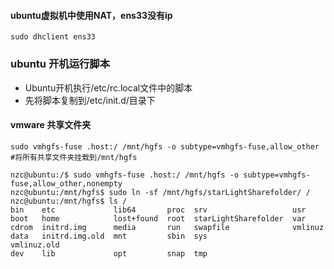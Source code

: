 #### ubuntu虚拟机中使用NAT，ens33没有ip

```shell
sudo dhclient ens33
```

### ubuntu 开机运行脚本

* Ubuntu开机执行/etc/rc.local文件中的脚本
* 先将脚本复制到/etc/init.d/目录下

#### vmware 共享文件夹

```shell
sudo vmhgfs-fuse .host:/ /mnt/hgfs -o subtype=vmhgfs-fuse,allow_other #将所有共享文件夹挂载到/mnt/hgfs
```

```shell
nzc@ubuntu:/$ sudo vmhgfs-fuse .host:/ /mnt/hgfs -o subtype=vmhgfs-fuse,allow_other,nonempty
nzc@ubuntu:/mnt/hgfs$ sudo ln -sf /mnt/hgfs/starLightSharefolder/ /
nzc@ubuntu:/mnt/hgfs$ ls /
bin    etc             lib64       proc  srv                   usr
boot   home            lost+found  root  starLightSharefolder  var
cdrom  initrd.img      media       run   swapfile              vmlinuz
data   initrd.img.old  mnt         sbin  sys                   vmlinuz.old
dev    lib             opt         snap  tmp
```

